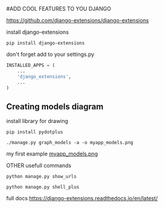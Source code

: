 #ADD COOL FEATURES TO YOU DJANGO

https://github.com/django-extensions/django-extensions

install django-extensions
```commandline
pip install django-extensions
```

don't forget add to your settings.py
```python
INSTALLED_APPS = (
    ...
    'django_extensions',
    ...
)
```

## Creating models diagram
install library for drawing
```commandline
pip install pydotplus
```

```commandline
./manage.py graph_models -a -o myapp_models.png
```

my first example 
[myapp_models.png](myapp_models.png)

OTHER usefull commands
```commandline
python manage.py show_urls

python manage.py shell_plus
```

full docs 
https://django-extensions.readthedocs.io/en/latest/